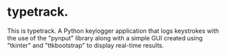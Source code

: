 # typetrack.

This is typetrack. A Python keylogger application that logs keystrokes with the use of the "pynput" library along with a simple GUI created using "tkinter" and "ttkbootstrap" to display real-time results.
